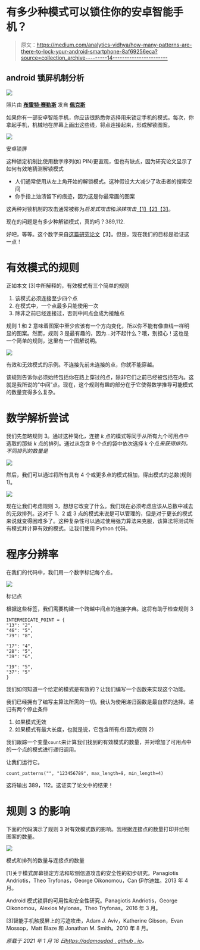 # 有多少种模式可以锁住你的安卓智能手机？

> 原文：<https://medium.com/analytics-vidhya/how-many-patterns-are-there-to-lock-your-android-smartphone-8af69256eca?source=collection_archive---------14----------------------->

## android 锁屏机制分析

![](img/839dc1c075270db29f2bc6c2045693b4.png)

照片由 [**布雷特·赛勒斯**](https://www.pexels.com/@brett-sayles?utm_content=attributionCopyText&utm_medium=referral&utm_source=pexels) 发自 [**佩克斯**](https://www.pexels.com/photo/black-combination-alarm-system-1990764/?utm_content=attributionCopyText&utm_medium=referral&utm_source=pexels)

如果你有一部安卓智能手机，你应该很熟悉你选择用来锁定手机的模式。每次，你拿起手机，机械地在屏幕上画出这些线，将点连接起来，形成解锁图案。

![](img/53560d19a5de8efa64726f0adf3a2b8a.png)

安卓锁屏

这种锁定机制比使用数字序列(如 PIN)更直观，但也有缺点，因为研究论文显示了如何有效地猜测解锁模式

*   人们通常使用从左上角开始的解锁模式。这种假设大大减少了攻击者的搜索空间
*   你手指上油渍留下的痕迹，因为这是你最常画的图案

这两种对锁机制的攻击通常被称为*启发式攻击*和*涂抹攻击*[【1】](https://dl.acm.org/doi/abs/10.1145/2462096.2462098)[【2】](https://www.emerald.com/insight/content/doi/10.1108/ICS-01-2015-0001/full/html)[【3】](https://www.usenix.org/legacy/event/woot10/tech/full_papers/Aviv.pdf)。

现在的问题是有多少种解锁模式，真的吗？389,112.

好吧，等等。这个数字来自[这篇研究论文](https://www.usenix.org/legacy/event/woot10/tech/full_papers/Aviv.pdf)【3】。但是，现在我们的目标是验证这一点！

# 有效模式的规则

正如本文 [3]中所解释的，有效模式有三个简单的规则

1.  该模式必须连接至少四个点
2.  在模式中，一个点最多只能使用一次
3.  除非之前已经连接过，否则中间点会成为接触点

规则 1 和 2 意味着图案中至少应该有一个方向变化，所以你不能有像直线一样明显的图案。然而，规则 3 是最有趣的，因为…对不起什么？哦，别担心！这也是一个简单的规则，这里有一个图解说明。

![](img/b44f7ae53d2559b47dbe570706e8554d.png)

有效和无效模式的示例。不连接先前未连接的点，你就不能穿越。

该规则告诉你必须始终包括你在路上穿过的点，除非它们之前已经被包括在内。这就是我所说的“中间”点。现在，这个规则有趣的部分在于它使得数学推导可能模式的数量变得多么复杂。

# 数学解析尝试

我们先忽略规则 3。通过这种简化，连接 *k* 点的模式等同于从所有九个可用点中选取的那些 *k* 点的排列。通过从包含 9 个点的袋中依次选择 k 个点*来获得排列。不同排列的数量是*

![](img/a32610e2e11289c7b991c4b47962c12c.png)

然后，我们可以通过将所有具有 4 个或更多点的模式相加，得出模式的总数(规则 1)。

![](img/a60b3cc65b4c873a84f73a50d48dabdc.png)

现在让我们考虑规则 3，想想它改变了什么。我们现在必须考虑应该从总数中减去的无效排列。这对于 1、2 或 3 点的模式来说是可以管理的，但是对于更长的模式来说就变得困难多了。这种复杂性可以通过使用强力算法来克服，该算法将测试所有模式并计算有效的模式。让我们使用 Python 代码。

# 程序分辨率

在我们的代码中，我们用一个数字标记每个点。

![](img/45ff2ef0565d11080aad8400b8a59c90.png)

标记点

根据这些标签，我们需要构建一个跨越中间点的连接字典。这将有助于检查规则 3

```
INTERMEDIATE_POINT = {
"13": "2",
"46": "5",
"79": "8",

"17": "4",
"28": "5",
"39": "6",

"19": "5",
"37": "5"
}
```

我们如何知道一个给定的模式是有效的？让我们编写一个函数来实现这个功能。

我们已经拥有了编写主算法所需的一切。我认为使用递归函数是最自然的选择。递归有两个停止条件

1.  如果模式无效
2.  如果模式有最大长度，也就是说，它包含所有点(因为规则 2)

我们跟踪一个变量`count`来计算我们找到的有效模式的数量，并对增加了可用点中的一个点的模式进行递归调用。

让我们运行它。

```
count_patterns("", "123456789", max_length=9, min_length=4)
```

这将输出 389，112。这证实了论文中的结果！

# 规则 3 的影响

下面的代码演示了规则 3 对有效模式数的影响。我根据连接点的数量打印并绘制图案的数量。

![](img/aee97307efa6381e468c911e2cb42b44.png)

模式和排列的数量与连接点的数量

[1]关于模式屏幕锁定方法和软侧信道攻击的安全性的初步研究。Panagiotis Andriotis，Theo Tryfonas，George Oikonomou，Can 伊尔迪兹。2013 年 4 月。

Android 模式锁屏的可用性和安全性研究。Panagiotis Andriotis，George Oikonomou，Alexios Mylonas，Theo Tryfonas。2016 年 3 月。

[3]智能手机触摸屏上的污迹攻击，Adam J. Aviv，Katherine Gibson，Evan Mossop，Matt Blaze 和 Jonathan M. Smith。2010 年 8 月。

*原载于 2021 年 1 月 16 日*[*https://adamoudad . github . io*](https://adamoudad.github.io/posts/lock_pattern/)*。*